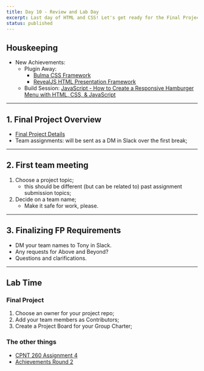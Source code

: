 ```yaml
---
title: Day 10 - Review and Lab Day
excerpt: Last day of HTML and CSS! Let's get ready for the Final Project.
status: published
---
```


## Houskeeping
- New Achievements:
    - Plugin Away: 
        - [Bulma CSS Framework](https://bulma.io/documentation/overview/start/)
        - [RevealJS HTML Presentation Framework](https://revealjs.com/)
    - Build Session: [JavaScript - How to Create a Responsive Hamburger Menu with HTML, CSS, & JavaScript](https://www.youtube.com/watch?v=flItyHiDm7E)

---

## 1. Final Project Overview
- [Final Project Details](https://github.com/sait-wbdv/fall-2022/blob/main/src/lib/content/assessments/cpnt-260/final-project.md)
- Team assignments: will be sent as a DM in Slack over the first break;

---

## 2. First team meeting
1. Choose a project topic;
    - this should be different (but can be related to) past assignment submission topics;
2. Decide on a team name;
    - Make it safe for work, please.

---

## 3. Finalizing FP Requirements
- DM your team names to Tony in Slack.
- Any requests for Above and Beyond?
- Questions and clarifications.

---

## Lab Time
### Final Project
1. Choose an owner for your project repo;
2. Add your team members as Contributors;
3. Create a Project Board for your Group Charter;

### The other things
- [CPNT 260 Assignment 4](https://sait-wbdv-f22.netlify.app/courses/cpnt-260/assessments/assignment-4)
- [Achievements Round 2](https://sait-wbdv-f22.netlify.app/courses/cpnt-260/assessments/achievements-2)